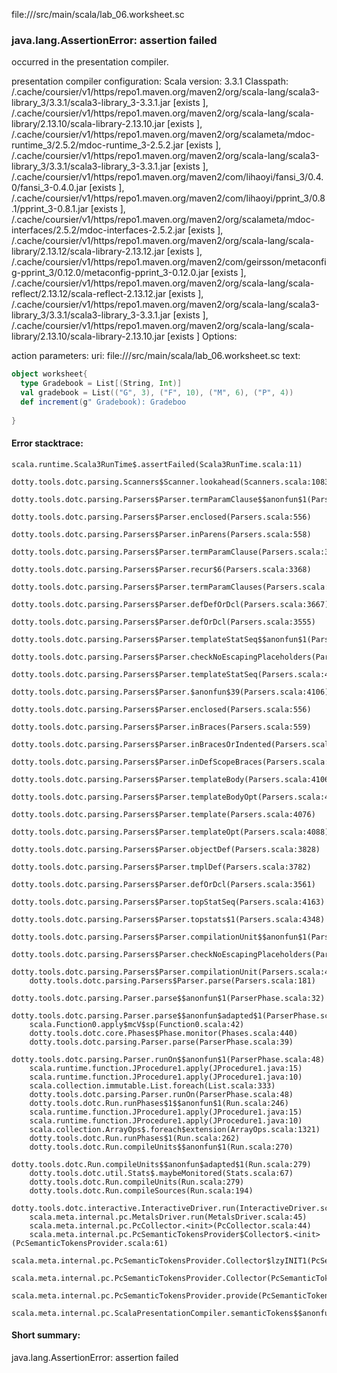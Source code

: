 file://<WORKSPACE>/src/main/scala/lab_06.worksheet.sc
### java.lang.AssertionError: assertion failed

occurred in the presentation compiler.

presentation compiler configuration:
Scala version: 3.3.1
Classpath:
<HOME>/.cache/coursier/v1/https/repo1.maven.org/maven2/org/scala-lang/scala3-library_3/3.3.1/scala3-library_3-3.3.1.jar [exists ], <HOME>/.cache/coursier/v1/https/repo1.maven.org/maven2/org/scala-lang/scala-library/2.13.10/scala-library-2.13.10.jar [exists ], <HOME>/.cache/coursier/v1/https/repo1.maven.org/maven2/org/scalameta/mdoc-runtime_3/2.5.2/mdoc-runtime_3-2.5.2.jar [exists ], <HOME>/.cache/coursier/v1/https/repo1.maven.org/maven2/org/scala-lang/scala3-library_3/3.3.1/scala3-library_3-3.3.1.jar [exists ], <HOME>/.cache/coursier/v1/https/repo1.maven.org/maven2/com/lihaoyi/fansi_3/0.4.0/fansi_3-0.4.0.jar [exists ], <HOME>/.cache/coursier/v1/https/repo1.maven.org/maven2/com/lihaoyi/pprint_3/0.8.1/pprint_3-0.8.1.jar [exists ], <HOME>/.cache/coursier/v1/https/repo1.maven.org/maven2/org/scalameta/mdoc-interfaces/2.5.2/mdoc-interfaces-2.5.2.jar [exists ], <HOME>/.cache/coursier/v1/https/repo1.maven.org/maven2/org/scala-lang/scala-library/2.13.12/scala-library-2.13.12.jar [exists ], <HOME>/.cache/coursier/v1/https/repo1.maven.org/maven2/com/geirsson/metaconfig-pprint_3/0.12.0/metaconfig-pprint_3-0.12.0.jar [exists ], <HOME>/.cache/coursier/v1/https/repo1.maven.org/maven2/org/scala-lang/scala-reflect/2.13.12/scala-reflect-2.13.12.jar [exists ], <HOME>/.cache/coursier/v1/https/repo1.maven.org/maven2/org/scala-lang/scala3-library_3/3.3.1/scala3-library_3-3.3.1.jar [exists ], <HOME>/.cache/coursier/v1/https/repo1.maven.org/maven2/org/scala-lang/scala-library/2.13.10/scala-library-2.13.10.jar [exists ]
Options:



action parameters:
uri: file://<WORKSPACE>/src/main/scala/lab_06.worksheet.sc
text:
```scala
object worksheet{
  type Gradebook = List[(String, Int)]
  val gradebook = List(("G", 3), ("F", 10), ("M", 6), ("P", 4))
  def increment(g" Gradebook): Gradeboo
  
}
```



#### Error stacktrace:

```
scala.runtime.Scala3RunTime$.assertFailed(Scala3RunTime.scala:11)
	dotty.tools.dotc.parsing.Scanners$Scanner.lookahead(Scanners.scala:1083)
	dotty.tools.dotc.parsing.Parsers$Parser.termParamClause$$anonfun$1(Parsers.scala:3328)
	dotty.tools.dotc.parsing.Parsers$Parser.enclosed(Parsers.scala:556)
	dotty.tools.dotc.parsing.Parsers$Parser.inParens(Parsers.scala:558)
	dotty.tools.dotc.parsing.Parsers$Parser.termParamClause(Parsers.scala:3344)
	dotty.tools.dotc.parsing.Parsers$Parser.recur$6(Parsers.scala:3368)
	dotty.tools.dotc.parsing.Parsers$Parser.termParamClauses(Parsers.scala:3376)
	dotty.tools.dotc.parsing.Parsers$Parser.defDefOrDcl(Parsers.scala:3667)
	dotty.tools.dotc.parsing.Parsers$Parser.defOrDcl(Parsers.scala:3555)
	dotty.tools.dotc.parsing.Parsers$Parser.templateStatSeq$$anonfun$1(Parsers.scala:4224)
	dotty.tools.dotc.parsing.Parsers$Parser.checkNoEscapingPlaceholders(Parsers.scala:500)
	dotty.tools.dotc.parsing.Parsers$Parser.templateStatSeq(Parsers.scala:4232)
	dotty.tools.dotc.parsing.Parsers$Parser.$anonfun$39(Parsers.scala:4106)
	dotty.tools.dotc.parsing.Parsers$Parser.enclosed(Parsers.scala:556)
	dotty.tools.dotc.parsing.Parsers$Parser.inBraces(Parsers.scala:559)
	dotty.tools.dotc.parsing.Parsers$Parser.inBracesOrIndented(Parsers.scala:570)
	dotty.tools.dotc.parsing.Parsers$Parser.inDefScopeBraces(Parsers.scala:573)
	dotty.tools.dotc.parsing.Parsers$Parser.templateBody(Parsers.scala:4106)
	dotty.tools.dotc.parsing.Parsers$Parser.templateBodyOpt(Parsers.scala:4099)
	dotty.tools.dotc.parsing.Parsers$Parser.template(Parsers.scala:4076)
	dotty.tools.dotc.parsing.Parsers$Parser.templateOpt(Parsers.scala:4088)
	dotty.tools.dotc.parsing.Parsers$Parser.objectDef(Parsers.scala:3828)
	dotty.tools.dotc.parsing.Parsers$Parser.tmplDef(Parsers.scala:3782)
	dotty.tools.dotc.parsing.Parsers$Parser.defOrDcl(Parsers.scala:3561)
	dotty.tools.dotc.parsing.Parsers$Parser.topStatSeq(Parsers.scala:4163)
	dotty.tools.dotc.parsing.Parsers$Parser.topstats$1(Parsers.scala:4348)
	dotty.tools.dotc.parsing.Parsers$Parser.compilationUnit$$anonfun$1(Parsers.scala:4353)
	dotty.tools.dotc.parsing.Parsers$Parser.checkNoEscapingPlaceholders(Parsers.scala:500)
	dotty.tools.dotc.parsing.Parsers$Parser.compilationUnit(Parsers.scala:4358)
	dotty.tools.dotc.parsing.Parsers$Parser.parse(Parsers.scala:181)
	dotty.tools.dotc.parsing.Parser.parse$$anonfun$1(ParserPhase.scala:32)
	dotty.tools.dotc.parsing.Parser.parse$$anonfun$adapted$1(ParserPhase.scala:39)
	scala.Function0.apply$mcV$sp(Function0.scala:42)
	dotty.tools.dotc.core.Phases$Phase.monitor(Phases.scala:440)
	dotty.tools.dotc.parsing.Parser.parse(ParserPhase.scala:39)
	dotty.tools.dotc.parsing.Parser.runOn$$anonfun$1(ParserPhase.scala:48)
	scala.runtime.function.JProcedure1.apply(JProcedure1.java:15)
	scala.runtime.function.JProcedure1.apply(JProcedure1.java:10)
	scala.collection.immutable.List.foreach(List.scala:333)
	dotty.tools.dotc.parsing.Parser.runOn(ParserPhase.scala:48)
	dotty.tools.dotc.Run.runPhases$1$$anonfun$1(Run.scala:246)
	scala.runtime.function.JProcedure1.apply(JProcedure1.java:15)
	scala.runtime.function.JProcedure1.apply(JProcedure1.java:10)
	scala.collection.ArrayOps$.foreach$extension(ArrayOps.scala:1321)
	dotty.tools.dotc.Run.runPhases$1(Run.scala:262)
	dotty.tools.dotc.Run.compileUnits$$anonfun$1(Run.scala:270)
	dotty.tools.dotc.Run.compileUnits$$anonfun$adapted$1(Run.scala:279)
	dotty.tools.dotc.util.Stats$.maybeMonitored(Stats.scala:67)
	dotty.tools.dotc.Run.compileUnits(Run.scala:279)
	dotty.tools.dotc.Run.compileSources(Run.scala:194)
	dotty.tools.dotc.interactive.InteractiveDriver.run(InteractiveDriver.scala:165)
	scala.meta.internal.pc.MetalsDriver.run(MetalsDriver.scala:45)
	scala.meta.internal.pc.PcCollector.<init>(PcCollector.scala:44)
	scala.meta.internal.pc.PcSemanticTokensProvider$Collector$.<init>(PcSemanticTokensProvider.scala:61)
	scala.meta.internal.pc.PcSemanticTokensProvider.Collector$lzyINIT1(PcSemanticTokensProvider.scala:61)
	scala.meta.internal.pc.PcSemanticTokensProvider.Collector(PcSemanticTokensProvider.scala:61)
	scala.meta.internal.pc.PcSemanticTokensProvider.provide(PcSemanticTokensProvider.scala:90)
	scala.meta.internal.pc.ScalaPresentationCompiler.semanticTokens$$anonfun$1(ScalaPresentationCompiler.scala:109)
```
#### Short summary: 

java.lang.AssertionError: assertion failed